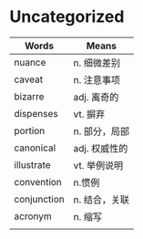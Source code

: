 # Uncategorized

| Words       | Means         |
| ----------- | ------------- |
| nuance      | n. 细微差别   |
| caveat      | n. 注意事项   |
| bizarre     | adj. 离奇的   |
| dispenses   | vt. 摒弃      |
| portion     | n. 部分，局部 |
| canonical   | adj. 权威性的 |
| illustrate  | vt. 举例说明  |
| convention  | n.惯例        |
| conjunction | n. 结合，关联 |
| acronym     | n. 缩写       |
|             |               |
